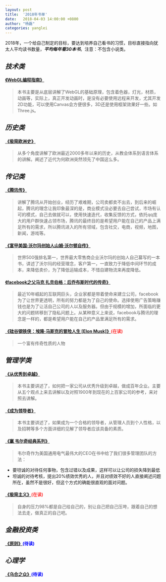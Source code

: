 ```yaml
---
layout: post
title:  '2018年书单'
date:   2018-04-03 14:00:00 +0800
author: "杨磊"
categories: yanglei
---
```


2018年，一个给自己制定的目标，要达到培养自己看书的习惯，目标直接指向犹太人平均读书数量，***平均每年看30本书***。注意：不包含小说类。

## ***技术类***

####  <a target="_blank" href="https://item.jd.com/11482379.html">《WebGL编程指南》</a> 
> 本书主要是从底层讲解了WebGL的基础原理，包含着色器，灯光，材质，动画等，实际上，真正开发动画时，是没有必要使用远程来开发，尤其开发2D功能，可以使用Canvas会方便很多，3D还是使用框架效果好一些。如Three.js。

## ***历史类***
#### <a target="_blank" href="https://item.jd.com/11038315.html">《极简欧洲史》</a>
> 从多个角度讲解了欧洲最近2000多年以来的历史，从教会体系到语言体系的讲解。阐述了近代为何欧洲突然领先了中国这么多。 

## ***传记类***
#### <a target="_blank" href="https://item.jd.com/12072066.html">《腾讯传》</a>
> 讲解了腾讯从开始创业，经历了艰难期，公司卖都卖不出去，到后来的崛起，腾讯的理念让我印象最深的是，商业模式没必要去自己尝试，市场有认可的模式，自己去做就可以，使用快速迭代，收集反馈的方式，依托qq庞大的用户群快速占领市场，腾讯的最终目的是希望用户能在自己的产品上满足所有的需求，所以腾讯进入的所有领域，包含社交，电商，视频，地图，新闻，游戏等。

#### <a target="_blank" href="https://item.jd.com/11693483.html">《富甲美国:沃尔玛创始人山姆·沃尔顿自传》</a>
> 世界500强排名第一，世界最大零售商企业沃尔玛的创始人自己纂写的一本书，讲述了沃尔玛的经营理念，客户第一，一直致力于降低中间环节的成本，来降低卖价，为了降低运输成本，不惜自建物流来再度降低。

#### <a target="_blank" href="https://item.jd.com/11069932776.html">《facebook之父马克 扎克伯格：后乔布斯时代的传奇》</a> 
> 最近10年崛起的互联网巨头，企业家都是带着使命来建立公司，facebook为了让世界更透明，所有的努力都是为了自己的使命。选择使用广告策略赚钱也是为了让活自己公司的人以及服务器。但由于规模的增加，所面临的更大的问题转移到了隐私问题上。从某种意义上来说，facebook与腾讯的理念是一样的，都是希望用户能在自己的产品里满足所有的需求。

#### <a target="_blank" href="https://item.jd.com/11902279.html">《硅谷钢铁侠：埃隆·马斯克的冒险人生 [Elon Musk]》</a><span style="color: #f33">(在读)</span>
> 一个富有传奇性质的人物 

## ***管理学类***
#### <a target="_blank" href="https://item.jd.com/10101825.html">《从优秀到卓越》</a>
> 本书主要讲述了，如何把一家公司从优秀升级到卓越，做成百年企业。主要从五个观点上来去讲解以及对照1900年到现在的上百家公司的参考，来对照去讲解。

#### <a target="_blank" href="https://item.jd.com/11987771.html">《成为领导者》</a>
> 本书主要讲述了，如果成为一个合格的领导者，从管理人员到个人性格，以及招聘等多个方面详细的见解了领导者应该具备的素质。

#### <a target="_blank" href="https://item.jd.com/12071395.html">《赢 韦尔奇经典系列》</a><span style="color: #f33"></span>
> 韦尔奇作为美国通用电气最伟大的CEO在书中给了我们很多管理团队的方法：
 - 要坦诚的对待任何事物，包含过错以及成果，这样可以让公司的损失降到最低
 - 坦诚的对待考核，提出20%绩效优秀的人，并且对绩效不好的人直接阐述问题所在，虽然不是很好，但这个方式的确能很直观的面对问题。

#### <a target="_blank" href="https://item.jd.com/12181800.html">《极简主义》</a><span style="color: #f33">(在读)</span>
>  自身的压力98%都是自己给自己的，别让自己把自己压垮，跟着自己的想法去走，做真正的自己吧。

## ***金融投资类***
#### <a target="_blank" href="https://item.jd.com/12257413.html">《原则》</a><span style="color: #00f">(待读)</span>

## ***心理学***
#### <a target="_blank" href="https://item.jd.com/12174001.html">《乌合之众》</a><span style="color: #00f">(待读)</span>